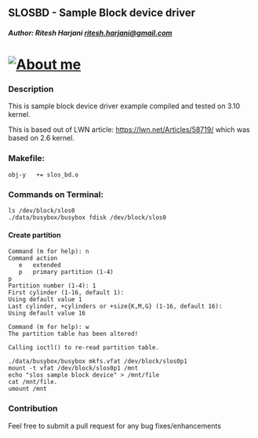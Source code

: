 ## SLOSBD - Sample Block device driver
##### Author:		Ritesh Harjani <ritesh.harjani@gmail.com>

[![About me](https://img.shields.io/badge/author-rharjani-brightgreen.svg)](https://github.com/riteshharjani)
=====================================================================

### Description
This is sample block device driver example compiled and tested
on 3.10 kernel.

This is based out of LWN article: https://lwn.net/Articles/58719/
which was based on 2.6 kernel.

### Makefile:
```
obj-y	+= slos_bd.o
```

### Commands on Terminal:
```
ls /dev/block/slos0
./data/busybox/busybox fdisk /dev/block/slos0
```

#### Create partition
```
Command (m for help): n
Command action
   e   extended
   p   primary partition (1-4)
p
Partition number (1-4): 1
First cylinder (1-16, default 1):
Using default value 1
Last cylinder, +cylinders or +size{K,M,G} (1-16, default 16):
Using default value 16

Command (m for help): w
The partition table has been altered!

Calling ioctl() to re-read partition table.
```
```
./data/busybox/busybox mkfs.vfat /dev/block/slos0p1
mount -t vfat /dev/block/slos0p1 /mnt
echo "slos sample block device" > /mnt/file
cat /mnt/file.
umount /mnt
```

### Contribution
Feel free to submit a pull request for any bug fixes/enhancements
